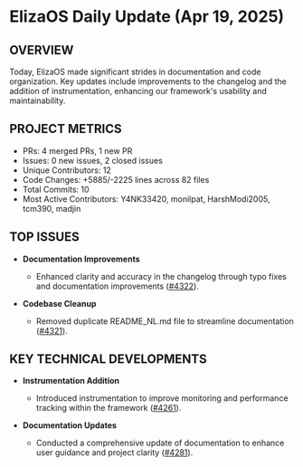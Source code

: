 # ElizaOS Daily Update (Apr 19, 2025)

## OVERVIEW 
Today, ElizaOS made significant strides in documentation and code organization. Key updates include improvements to the changelog and the addition of instrumentation, enhancing our framework's usability and maintainability.

## PROJECT METRICS
- PRs: 4 merged PRs, 1 new PR
- Issues: 0 new issues, 2 closed issues
- Unique Contributors: 12
- Code Changes: +5885/-2225 lines across 82 files
- Total Commits: 10
- Most Active Contributors: Y4NK33420, monilpat, HarshModi2005, tcm390, madjin

## TOP ISSUES
- **Documentation Improvements**
  - Enhanced clarity and accuracy in the changelog through typo fixes and documentation improvements ([#4322](https://github.com/elizaos/eliza/pull/4322)).
  
- **Codebase Cleanup**
  - Removed duplicate README_NL.md file to streamline documentation ([#4321](https://github.com/elizaos/eliza/pull/4321)).

## KEY TECHNICAL DEVELOPMENTS
- **Instrumentation Addition**
  - Introduced instrumentation to improve monitoring and performance tracking within the framework ([#4261](https://github.com/elizaos/eliza/pull/4261)).
  
- **Documentation Updates**
  - Conducted a comprehensive update of documentation to enhance user guidance and project clarity ([#4281](https://github.com/elizaos/eliza/pull/4281)).